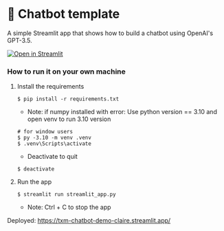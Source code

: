 # 💬 Chatbot template

A simple Streamlit app that shows how to build a chatbot using OpenAI's GPT-3.5.

[![Open in Streamlit](https://static.streamlit.io/badges/streamlit_badge_black_white.svg)](https://chatbot-template.streamlit.app/)

### How to run it on your own machine

1. Install the requirements

   ```
   $ pip install -r requirements.txt
   ```
   * Note: if numpy installed with error:
   Use python version == 3.10 and open venv to run 3.10 version

   ```
   # for window users
   $ py -3.10 -m venv .venv
   $ .venv\Scripts\activate
   ```

   * Deactivate to quit

   ```
   $ deactivate
   ```

2. Run the app

   ```
   $ streamlit run streamlit_app.py
   ```
   
   * Note: Ctrl + C to stop the app
  
Deployed: https://txm-chatbot-demo-claire.streamlit.app/
